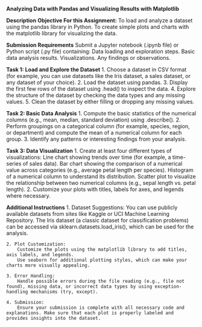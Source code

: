 **Analyzing Data with Pandas and Visualizing Results with Matplotlib**

**Description**
**Objective For this Assignment:**
    To load and analyze a dataset using the pandas library in Python.
    To create simple plots and charts with the matplotlib library for visualizing the data.

**Submission Requirements**
    Submit a Jupyter notebook (.ipynb file) or Python script (.py file) containing:
        Data loading and exploration steps.
        Basic data analysis results.
        Visualizations.
        Any findings or observations.

**Task 1: Load and Explore the Dataset**
    1. Choose a dataset in CSV format (for example, you can use datasets like the Iris dataset, a sales dataset, or any dataset of your choice).
    2. Load the dataset using pandas.
    3. Display the first few rows of the dataset using .head() to inspect the data.
    4. Explore the structure of the dataset by checking the data types and any missing values.
    5. Clean the dataset by either filling or dropping any missing values.

**Task 2: Basic Data Analysis**
    1. Compute the basic statistics of the numerical columns (e.g., mean, median, standard deviation) using .describe().
    2. Perform groupings on a categorical column (for example, species, region, or department) and compute the mean of a numerical column for each group.
    3. Identify any patterns or interesting findings from your analysis.

**Task 3: Data Visualization**
    1. Create at least four different types of visualizations:
        Line chart showing trends over time (for example, a time-series of sales data).
        Bar chart showing the comparison of a numerical value across categories (e.g., average petal length per species).
        Histogram of a numerical column to understand its distribution.
        Scatter plot to visualize the relationship between two numerical columns (e.g., sepal length vs. petal length).
    2. Customize your plots with titles, labels for axes, and legends where necessary.


**Additional Instructions**
    1. Dataset Suggestions:
        You can use publicly available datasets from sites like Kaggle or UCI Machine Learning Repository.
        The Iris dataset (a classic dataset for classification problems) can be accessed via sklearn.datasets.load_iris(), which can be used for the analysis.

    2. Plot Customization:
        Customize the plots using the matplotlib library to add titles, axis labels, and legends.
        Use seaborn for additional plotting styles, which can make your charts more visually appealing.

    3. Error Handling:
        Handle possible errors during the file reading (e.g., file not found), missing data, or incorrect data types by using exception-handling mechanisms (try, except).

    4. Submission:
        Ensure your submission is complete with all necessary code and explanations. Make sure that each plot is properly labeled and provides insights into the dataset.
